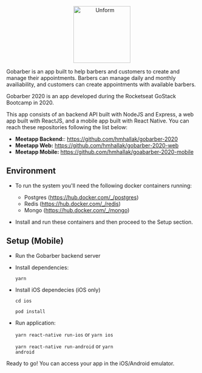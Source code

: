 
<p align="center">
  <img src="https://i.imgur.com/3eMMRmW.png" height="150" alt="Unform" />
</p>


Gobarber is an app built to help barbers and customers to create and manage their appointments. Barbers can manage daily and monthly availiability, and customers can create appointments with available barbers.

Gobarber 2020 is an app developed during the Rocketseat GoStack Bootcamp in 2020.

This app consists of an backend API built with NodeJS and Express, a web app built with ReactJS, and a mobile app built with React Native. You can reach these repositories following the list below:
	 
 - **Meetapp Backend:**: https://github.com/hmhallak/gobarber-2020
 - **Meetapp Web:** https://github.com/hmhallak/gobarber-2020-web
 - **Meetapp Mobile:** https://github.com/hmhallak/goabarber-2020-mobile

## Environment
 - To run the system you'll need the following docker containers running:
	 - Postgres (https://hub.docker.com/_/postgres)
	 - Redis (https://hub.docker.com/_/redis)
	 - Mongo (https://hub.docker.com/_/mongo)
   
 - Install and run these containers and then proceed to the Setup section.

## Setup (Mobile)
- Run the Gobarber backend server

- Install dependencies:
 
  <code>yarn</code>

- Install iOS dependecies (iOS only)

  <code>cd ios</code>

  <code>pod install</code>

- Run application:

  <code>yarn react-native run-ios</code> or <code>yarn ios</code>

  <code>yarn react-native run-android</code> or <code>yarn android</code>

Ready to go! You can access your app in the iOS/Android emulator.
